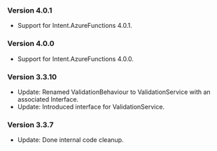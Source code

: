 ### Version 4.0.1

- Support for Intent.AzureFunctions 4.0.1.

### Version 4.0.0

- Support for Intent.AzureFunctions 4.0.0.

### Version 3.3.10

- Update: Renamed ValidationBehaviour to ValidationService with an associated Interface.
- Update: Introduced interface for ValidationService.

### Version 3.3.7

- Update: Done internal code cleanup.